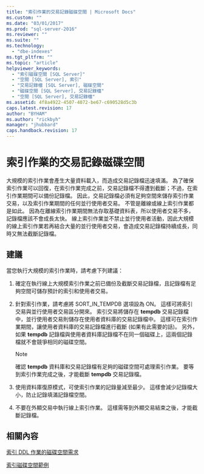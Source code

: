 ```yaml
---
title: "索引作業的交易記錄磁碟空間 | Microsoft Docs"
ms.custom: ""
ms.date: "03/01/2017"
ms.prod: "sql-server-2016"
ms.reviewer: ""
ms.suite: ""
ms.technology: 
  - "dbe-indexes"
ms.tgt_pltfrm: ""
ms.topic: "article"
helpviewer_keywords: 
  - "索引磁碟空間 [SQL Server]"
  - "空間 [SQL Server], 索引"
  - "交易記錄檔 [SQL Server], 磁碟空間"
  - "磁碟空間 [SQL Server], 交易記錄檔"
  - "空間 [SQL Server], 交易記錄檔"
ms.assetid: 4f8a4922-4507-4072-be67-c690528d5c3b
caps.latest.revision: 17
author: "BYHAM"
ms.author: "rickbyh"
manager: "jhubbard"
caps.handback.revision: 17
---
```

# 索引作業的交易記錄磁碟空間
  大規模的索引作業會產生大量資料載入，而造成交易記錄檔迅速填滿。 為了確保索引作業可以回復，在索引作業完成之前，交易記錄檔不得遭到截斷；不過，在索引作業期間可以備份記錄檔。 因此，交易記錄檔必須有足夠空間來儲存索引作業交易，以及索引作業期間的任何並行使用者交易。 不管是離線或線上索引作業都是如此。 因為在離線索引作業期間無法存取基礎資料表，所以使用者交易不多，記錄檔應該不會成長太快。 線上索引作業並不禁止並行使用者活動，因此大規模的線上索引作業若再結合大量的並行使用者交易，會造成交易記錄檔持續成長，同時又無法截斷記錄檔。  
  
## 建議  
 當您執行大規模的索引作業時，請考慮下列建議：  
  
1.  確定在執行線上大規模索引作業之前已備份及截斷交易記錄檔，且記錄檔有足夠空間可儲存預計的索引和使用者交易。  
  
2.  針對索引作業，請考慮將 SORT_IN_TEMPDB 選項設為 ON。 這樣可將索引交易與並行使用者交易區分開來。 索引交易將儲存在 **tempdb** 交易記錄檔中，並行使用者交易則儲存在使用者資料庫的交易記錄檔中。 這樣可在索引作業期間，讓使用者資料庫的交易記錄檔進行截斷 (如果有此需要的話)。 另外，如果 **tempdb** 記錄檔與使用者資料庫記錄檔不在同一個磁碟上，這兩個記錄檔就不會競爭相同的磁碟空間。  
  
    > [!NOTE]  
    >  確認 **tempdb** 資料庫和交易記錄檔有足夠的磁碟空間可處理索引作業。 要等到索引作業完成之後，才能截斷 **tempdb** 交易記錄檔。  
  
3.  使用資料庫復原模式，可使索引作業的記錄量減至最少。 這樣會減少記錄檔大小，防止記錄填滿記錄檔空間。  
  
4.  不要在外顯交易中執行線上索引作業。 這樣需等到外顯交易結束之後，才能截斷記錄檔。  
  
## 相關內容  
 [索引 DDL 作業的磁碟空間需求](../../relational-databases/indexes/disk-space-requirements-for-index-ddl-operations.md)  
  
 [索引磁碟空間範例](../../relational-databases/indexes/index-disk-space-example.md)  
  
  